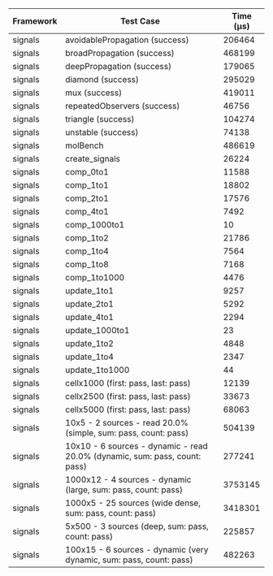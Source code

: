 | Framework | Test Case | Time (μs) |
| --- | --- | --- |
| signals | avoidablePropagation (success) | 206464 |
| signals | broadPropagation (success) | 468199 |
| signals | deepPropagation (success) | 179065 |
| signals | diamond (success) | 295029 |
| signals | mux (success) | 419011 |
| signals | repeatedObservers (success) | 46756 |
| signals | triangle (success) | 104274 |
| signals | unstable (success) | 74138 |
| signals | molBench | 486619 |
| signals | create_signals | 26224 |
| signals | comp_0to1 | 11588 |
| signals | comp_1to1 | 18802 |
| signals | comp_2to1 | 17576 |
| signals | comp_4to1 | 7492 |
| signals | comp_1000to1 | 10 |
| signals | comp_1to2 | 21786 |
| signals | comp_1to4 | 7564 |
| signals | comp_1to8 | 7168 |
| signals | comp_1to1000 | 4476 |
| signals | update_1to1 | 9257 |
| signals | update_2to1 | 5292 |
| signals | update_4to1 | 2294 |
| signals | update_1000to1 | 23 |
| signals | update_1to2 | 4848 |
| signals | update_1to4 | 2347 |
| signals | update_1to1000 | 44 |
| signals | cellx1000 (first: pass, last: pass) | 12139 |
| signals | cellx2500 (first: pass, last: pass) | 33673 |
| signals | cellx5000 (first: pass, last: pass) | 68063 |
| signals | 10x5 - 2 sources - read 20.0% (simple, sum: pass, count: pass) | 504139 |
| signals | 10x10 - 6 sources - dynamic - read 20.0% (dynamic, sum: pass, count: pass) | 277241 |
| signals | 1000x12 - 4 sources - dynamic (large, sum: pass, count: pass) | 3753145 |
| signals | 1000x5 - 25 sources (wide dense, sum: pass, count: pass) | 3418301 |
| signals | 5x500 - 3 sources (deep, sum: pass, count: pass) | 225857 |
| signals | 100x15 - 6 sources - dynamic (very dynamic, sum: pass, count: pass) | 482263 |
